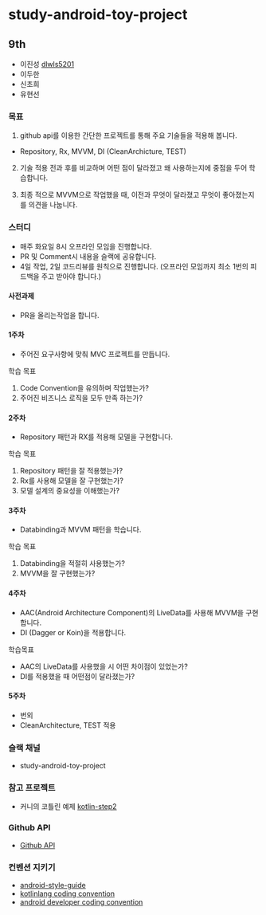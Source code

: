 # study-android-toy-project

## 9th

- 이진성 [dlwls5201](https://github.com/dlwls5201)
- 이두한
- 신초희
- 유현선

### 목표

1. github api를 이용한 간단한 프로젝트를 통해 주요 기술들을 적용해 봅니다.
- Repository, Rx, MVVM, DI (CleanArchicture, TEST)

2. 기술 적용 전과 후를 비교하며 어떤 점이 달라졌고 왜 사용하는지에 중점을 두어 학습합니다.

3. 최종 적으로 MVVM으로 작업했을 때, 이전과 무엇이 달라졌고 무엇이 좋아졌는지를 의견을 나눕니다.

### 스터디

- 매주 화요일 8시 오프라인 모임을 진행합니다.
- PR 및 Comment시 내용을 슬랙에 공유합니다.
- 4일 작업, 2일 코드리뷰를 원칙으로 진행합니다.
(오프라인 모임까지 최소 1번의 피드백을 주고 받아야 합니다.)

#### 사전과제
- PR을 올리는작업을 합니다.

#### 1주차
- 주어진 요구사항에 맞춰 MVC 프로젝트를 만듭니다.

학습 목표
1. Code Convention을 유의하며 작업했는가?
2. 주어진 비즈니스 로직을 모두 만족 하는가?

#### 2주차
- Repository 패턴과 RX를 적용해 모델을 구현합니다.

학습 목표
1. Repository 패턴을 잘 적용했는가?
2. Rx를 사용해 모델을 잘 구현했는가?
3. 모델 설계의 중요성을 이해했는가?

#### 3주차
- Databinding과 MVVM 패턴을 학습니다.

학습 목표
1. Databinding을 적절히 사용했는가?
2. MVVM을 잘 구현했는가?

#### 4주차
- AAC(Android Architecture Component)의 LiveData를 사용해 MVVM을 구현합니다.
- DI (Dagger or Koin)을 적용합니다.

학습목표
- AAC의 LiveData를 사용했을 시 어떤 차이점이 있었는가?
- DI를 적용했을 때 어떤점이 달라졌는가?

#### 5주차
- 번외
- CleanArchitecture, TEST 적용


### 슬랙 채널
- study-android-toy-project

### 참고 프로젝트
- 커니의 코틀린 예제 [kotlin-step2](https://github.com/kunny/kunny-kotlin-book/tree/kotlin-step-2)

### Github API
- [Github API](https://developer.github.com/v3/)

### 컨벤션 지키기
- [android-style-guide](https://github.com/dlwls5201/android-style-guide/blob/master/README.md)
- [kotlinlang coding convention](https://kotlinlang.org/docs/reference/coding-conventions.html)
- [android developer coding convention](https://developer.android.com/kotlin/style-guide)
